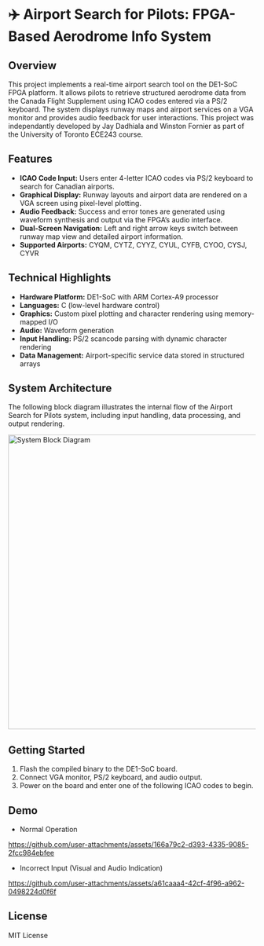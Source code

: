 # ✈️ Airport Search for Pilots: FPGA-Based Aerodrome Info System

## Overview
This project implements a real-time airport search tool on the DE1-SoC FPGA platform. It allows pilots to retrieve structured aerodrome data from the Canada Flight Supplement using ICAO codes entered via a PS/2 keyboard. The system displays runway maps and airport services on a VGA monitor and provides audio feedback for user interactions. This project was independantly developed by Jay Dadhiala and Winston Fornier as part of the University of Toronto ECE243 course.

## Features
- **ICAO Code Input:** Users enter 4-letter ICAO codes via PS/2 keyboard to search for Canadian airports.
- **Graphical Display:** Runway layouts and airport data are rendered on a VGA screen using pixel-level plotting.
- **Audio Feedback:** Success and error tones are generated using waveform synthesis and output via the FPGA’s audio interface.
- **Dual-Screen Navigation:** Left and right arrow keys switch between runway map view and detailed airport information.
- **Supported Airports:** CYQM, CYTZ, CYYZ, CYUL, CYFB, CYOO, CYSJ, CYVR

## Technical Highlights
- **Hardware Platform:** DE1-SoC with ARM Cortex-A9 processor
- **Languages:** C (low-level hardware control)
- **Graphics:** Custom pixel plotting and character rendering using memory-mapped I/O
- **Audio:** Waveform generation
- **Input Handling:** PS/2 scancode parsing with dynamic character rendering
- **Data Management:** Airport-specific service data stored in structured arrays

## System Architecture
The following block diagram illustrates the internal flow of the Airport Search for Pilots system, including input handling, data processing, and output rendering.

<img src="https://github.com/user-attachments/assets/bea00f6e-e97b-4a4d-8e00-a70beff38a18" alt="System Block Diagram" width="600"/>

## Getting Started
1. Flash the compiled binary to the DE1-SoC board.
2. Connect VGA monitor, PS/2 keyboard, and audio output.
3. Power on the board and enter one of the following ICAO codes to begin.

## Demo

- Normal Operation


https://github.com/user-attachments/assets/166a79c2-d393-4335-9085-2fcc984ebfee



- Incorrect Input (Visual and Audio Indication)


https://github.com/user-attachments/assets/a61caaa4-42cf-4f96-a962-0498224d0f6f



## License
MIT License
